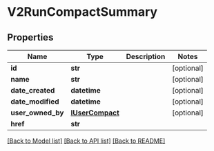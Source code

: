 # V2RunCompactSummary

## Properties
Name | Type | Description | Notes
------------ | ------------- | ------------- | -------------
**id** | **str** |  | [optional] 
**name** | **str** |  | [optional] 
**date_created** | **datetime** |  | [optional] 
**date_modified** | **datetime** |  | [optional] 
**user_owned_by** | [**IUserCompact**](IUserCompact.md) |  | [optional] 
**href** | **str** |  | 

[[Back to Model list]](../README.md#documentation-for-models) [[Back to API list]](../README.md#documentation-for-api-endpoints) [[Back to README]](../README.md)

